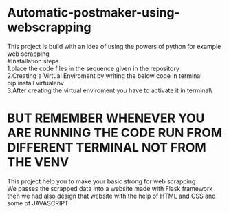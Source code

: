 # Automatic-postmaker-using-webscrapping
This project is build with an idea of using the powers of python for example web scrapping\
#Installation steps\
1.place the code files in the sequence given in the repository\
2.Creating a Virtual Enviroment by writing the below code in terminal\
pip install virtualenv\
3.After creating the virtual enviroment you have to activate it in terminal\
# BUT REMEMBER WHENEVER YOU ARE RUNNING THE CODE RUN FROM DIFFERENT TERMINAL NOT FROM THE VENV
This project help you to make your basic strong for web scrapping\
We passes the scrapped data into a website made with Flask framework then we had also design that website with the help of HTML and CSS and some of JAVASCRIPT

